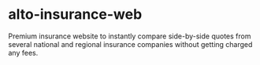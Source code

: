 # alto-insurance-web
Premium insurance website to instantly compare side-by-side quotes from several national and regional insurance companies without getting charged any fees.
